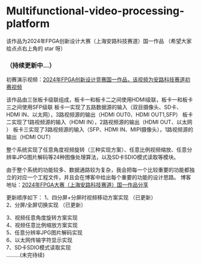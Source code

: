 # Multifunctional-video-processing-platform
该作品为2024年FPGA创新设计大赛（上海安路科技赛道）国一作品  （希望大家给点点右上角的 star 呀）
### （持续更新中...）

初赛演示视频：[2024年FPGA创新设计竞赛国一作品，该视频为安路科技赛道初赛视频]( https://www.bilibili.com/video/BV1K8zdYuEAu/?share_source=copy_web&vd_source=d38841530cd28bd68603ca38364bd8a1)

该作品由三张板卡级联组成，板卡一和板卡二之间使用HDMI级联，板卡一和板卡三之间使用SFP级联
板卡一实现了五路数据源的输入（双目摄像头、SD卡、HDMI IN、以太网），3路视频源的输出（HDMI OUT0、HDMI OUT1,SFP）
板卡二实现了1路视频源的输入（HDMI IN），2路视频源的输出（HDMI OUT、以太网 ）
板卡三实现了3路视频源的输入（SFP、HDMI IN、MIPI摄像头），1路视频源的输出（HDMI OUT）

整个系统实现了任意角度视频旋转（三种实现方案）、任意比例视频缩放、任意分辨率JPG图片解码等24种图像处理算法，以及SD卡SDIO模式读取等模块。

由于整个系统的功能较多、数据通路较为复杂，我会把每一个比较重要的功能都独立的对应一个工程文件，并且会在博客中给出每个重要的功能的设计思路。
博客地址：[2024年FPGA大赛（上海安路科技赛道）国一作品分享](https://blog.csdn.net/weixin_53015183?type=blog)

更新顺序如下：
  1、四分屏+分屏时视频移动方案实现 （已更新）       
  2、分屏/全屏切换实现            （已更新）   

  3、视频任意角度旋转方案实现  
  4、视频任意比例缩放方案实现  
  5、任意分辨率JPG图片解码实现  
  6、以太网传输字符显示实现  
  7、SD卡SDIO模式读取实现  
  .........(未完待续)  
  





